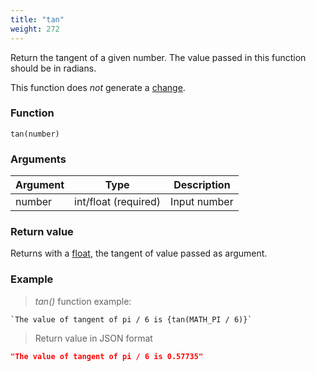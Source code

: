 ```yaml
---
title: "tan"
weight: 272
---
```


Return the tangent of a given number. The value passed in this function should be in radians.

This function does *not* generate a [change](../../../overview/changes).

### Function

`tan(number)`

### Arguments

Argument | Type                 | Description
-------- | -------------------- | ------------
number   | int/float (required) | Input number

### Return value

Returns with a [float](../../../data-types/float), the tangent of value passed as argument.

### Example

> _tan()_ function example:

```thingsdb,json_response
`The value of tangent of pi / 6 is {tan(MATH_PI / 6)}`
```

> Return value in JSON format

```json
"The value of tangent of pi / 6 is 0.57735"
```
